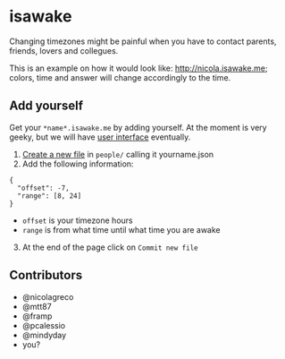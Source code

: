 # isawake
Changing timezones might be painful when you have to contact parents, friends, lovers and collegues.

This is an example on how it would look like: http://nicola.isawake.me; colors, time and answer will change accordingly to the time.

## Add yourself
Get your `*name*.isawake.me` by adding yourself. At the moment is very geeky, but we will have [user interface](https://github.com/nicolagreco/isawake/issues/9) eventually.

1.  [Create a new file](https://github.com/nicolagreco/isawake/new/master/people) in `people/` calling it yourname.json
2. Add the following information:
```
{
  "offset": -7,
  "range": [8, 24]
}
```

- `offset` is your timezone hours
- `range` is from what time until what time you are awake

3. At the end of the page click on `Commit new file`


## Contributors
 - @nicolagreco
 - @mtt87
 - @framp
 - @pcalessio
 - @mindyday
 - you?
